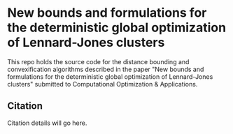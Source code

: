 # New bounds and formulations for the deterministic global optimization of Lennard-Jones clusters

This repo holds the source code for the distance bounding and convexification algorithms described in the paper "New bounds and formulations for the deterministic global optimization of Lennard-Jones clusters" submitted to Computational Optimization & Applications.

## Citation

Citation details will go here.
